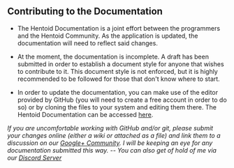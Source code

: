 ## Contributing to the Documentation

* The Hentoid Documentation is a joint effort between the programmers and the Hentoid Community.
As the application is updated, the documentation will need to reflect said changes.

* At the moment, the documentation is incomplete. A draft has been submitted in order to establish a document style for anyone that wishes to contribute to it.
This document style is not enforced, but it is highly recommended to be followed for those that don't know where to start.

* In order to update the documentation, you can make use of the editor provided by GitHub (you will need to create a free account in order to do so) or by cloning the files to your system and editing them there. The Hentoid Documentation can be accessed [here](https://github.com/AVnetWS/Hentoid/wiki).

*If you are uncomfortable working with GitHub and/or git, please submit your changes online (either a wiki or attached as a file) and link them to a discussion on our [Google+ Community](https://plus.google.com/communities/110496467189870321840). I will be keeping an eye for any documentation submitted this way. -- You can also get of hold of me via our [Discord Server](https://discord.gg/0yFzSPtXehJmFqOM)*

